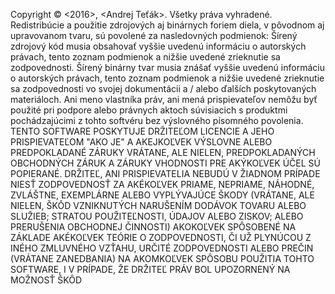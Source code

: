Copyright © <2016>, <Andrej Teťák>. Všetky práva vyhradené.
Redistribúcie a použitie zdrojových aj binárnych foriem diela, v pôvodnom aj upravovanom tvaru, sú povolené za nasledovných podmienok:
Šírený zdrojový kód musia obsahovať vyššie uvedenú informáciu o autorských právach, tento zoznam podmienok a nižšie uvedené zrieknutie sa zodpovednosti.
Šírený binárny tvar musia znášať vyššie uvedenú informáciu o autorských právach, tento zoznam podmienok a nižšie uvedené zrieknutie sa zodpovednosti vo svojej dokumentácii a / alebo ďalších poskytovaných materiáloch.
Ani meno vlastníka práv, ani mená prispievateľov nemôžu byť použité pri podpore alebo právnych aktoch súvisiacich s produktmi pochádzajúcimi z tohto softvéru bez výslovného písomného povolenia.
TENTO SOFTWARE POSKYTUJE DRŽITEĽOM LICENCIE A JEHO PRISPIEVATEĽOM "AKO JE" A AKEJKOĽVEK VÝSLOVNE ALEBO PREDPOKLADANÉ ZÁRUKY VRÁTANE, ALE NIELEN, PREDPOKLADANÝCH OBCHODNÝCH ZÁRUK A ZÁRUKY VHODNOSTI PRE AKÝKOĽVEK ÚČEL SÚ POPIERANÉ. DRŽITEĽ, ANI PRISPIEVATELIA NEBUDÚ V ŽIADNOM PRÍPADE NIESŤ ZODPOVEDNOSŤ ZA AKÉKOĽVEK PRIAME, NEPRIAME, NÁHODNÉ, ZVLÁŠTNE, EXEMPLÁRNE ALEBO VYPLÝVAJÚCE ŠKODY (VRÁTANE, ALE NIELEN, ŠKÔD VZNIKNUTÝCH NARUŠENÍM DODÁVOK TOVARU ALEBO SLUŽIEB; STRATOU POUŽITEĽNOSTI, ÚDAJOV ALEBO ZISKOV; ALEBO PRERUŠENIA OBCHODNEJ ČINNOSTI) AKOKOĽVEK SPÔSOBENÉ NA ZÁKLADE AKÉKOĽVEK TEÓRIE O ZODPOVEDNOSTI, ČI UŽ PLYNÚCOU Z INÉHO ZMLUVNÉHO VZŤAHU, URČITÉ ZODPOVEDNOSTI ALEBO PREČIN (VRÁTANE ZANEDBANIA) NA AKOMKOĽVEK SPÔSOBU POUŽITIA TOHTO SOFTWARE, I V PRÍPADE, ŽE DRŽITEĽ PRÁV BOL UPOZORNENÝ NA MOŽNOSŤ ŠKÔD
